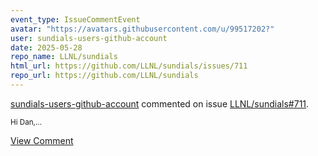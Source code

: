 ```yaml
---
event_type: IssueCommentEvent
avatar: "https://avatars.githubusercontent.com/u/99517202?"
user: sundials-users-github-account
date: 2025-05-28
repo_name: LLNL/sundials
html_url: https://github.com/LLNL/sundials/issues/711
repo_url: https://github.com/LLNL/sundials
---
```


<a href='https://github.com/sundials-users-github-account' target='_blank'>sundials-users-github-account</a> commented on issue <a href='https://github.com/LLNL/sundials/issues/711' target='_blank'>LLNL/sundials#711</a>.

<small>Hi Dan,...</small>

<a href='https://github.com/LLNL/sundials/issues/711' target='_blank'>View Comment</a>